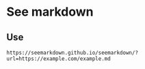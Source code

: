 # See markdown

## Use
```
https://seemarkdown.github.io/seemarkdown/?url=https://example.com/example.md
```
